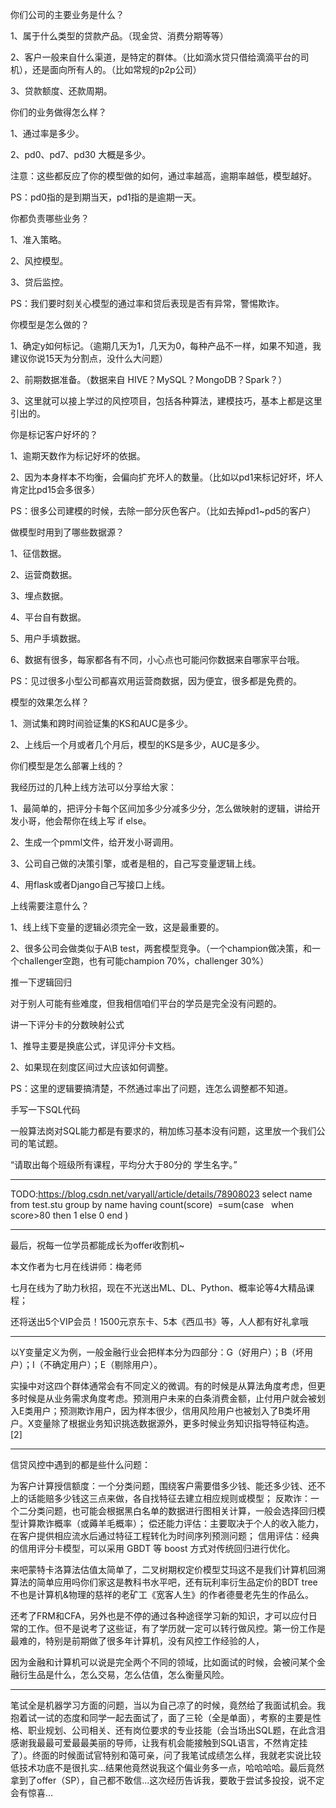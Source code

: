 

<!--
 * @version:
 * @Author:  StevenJokess https://github.com/StevenJokess
 * @Date: 2020-10-09 15:01:11
 * @LastEditors:  StevenJokess https://github.com/StevenJokess
 * @LastEditTime: 2020-10-09 20:22:59
 * @Description:
 * @TODO::
 * @Reference:
 * [2]: https://www.zhihu.com/question/23288982
-->

你们公司的主要业务是什么？

1、属于什么类型的贷款产品。（现金贷、消费分期等等）

2、客户一般来自什么渠道，是特定的群体。（比如滴水贷只借给滴滴平台的司机），还是面向所有人的。（比如常规的p2p公司）

3、贷款额度、还款周期。



你们的业务做得怎么样？

1、通过率是多少。

2、pd0、pd7、pd30 大概是多少。

注意：这些都反应了你的模型做的如何，通过率越高，逾期率越低，模型越好。

PS：pd0指的是到期当天，pd1指的是逾期一天。



你都负责哪些业务？

1、准入策略。

2、风控模型。

3、贷后监控。

PS：我们要时刻关心模型的通过率和贷后表现是否有异常，警惕欺诈。



你模型是怎么做的？

1、确定y如何标记。（逾期几天为1，几天为0，每种产品不一样，如果不知道，我建议你说15天为分割点，没什么大问题）

2、前期数据准备。（数据来自 HIVE？MySQL？MongoDB？Spark？）

3、这里就可以接上学过的风控项目，包括各种算法，建模技巧，基本上都是这里引出的。



你是标记客户好坏的？

1、逾期天数作为标记好坏的依据。

2、因为本身样本不均衡，会偏向扩充坏人的数量。（比如以pd1来标记好坏，坏人肯定比pd15会多很多）

PS：很多公司建模的时候，去除一部分灰色客户。（比如去掉pd1~pd5的客户）



做模型时用到了哪些数据源？

1、征信数据。

2、运营商数据。

3、埋点数据。

4、平台自有数据。

5、用户手填数据。

6、数据有很多，每家都各有不同，小心点也可能问你数据来自哪家平台哦。

PS：见过很多小型公司都喜欢用运营商数据，因为便宜，很多都是免费的。



模型的效果怎么样？

1、测试集和跨时间验证集的KS和AUC是多少。

2、上线后一个月或者几个月后，模型的KS是多少，AUC是多少。



你们模型是怎么部署上线的？

我经历过的几种上线方法可以分享给大家：

1、最简单的，把评分卡每个区间加多少分减多少分，怎么做映射的逻辑，讲给开发小哥，他会帮你在线上写 if else。

2、生成一个pmml文件，给开发小哥调用。

3、公司自己做的决策引擎，或者是租的，自己写变量逻辑上线。

4、用flask或者Django自己写接口上线。



上线需要注意什么？

1、线上线下变量的逻辑必须完全一致，这是最重要的。

2、很多公司会做类似于A\B test，两套模型竞争。（一个champion做决策，和一个challenger空跑，也有可能champion 70%，challenger 30%）



推一下逻辑回归

对于别人可能有些难度，但我相信咱们平台的学员是完全没有问题的。



讲一下评分卡的分数映射公式

1、推导主要是换底公式，详见评分卡文档。

2、如果现在刻度区间过大应该如何调整。

PS：这里的逻辑要搞清楚，不然通过率出了问题，连怎么调整都不知道。



手写一下SQL代码

一般算法岗对SQL能力都是有要求的，稍加练习基本没有问题，这里放一个我们公司的笔试题。

“请取出每个班级所有课程，平均分大于80分的 学生名字。”

---
TODO:https://blog.csdn.net/varyall/article/details/78908023
select name from test.stu
group by name
having count(score)  =sum(case   when score>80 then 1 else 0 end )

---

最后，祝每一位学员都能成长为offer收割机~

本文作者为七月在线讲师：梅老师

七月在线为了助力秋招，现在不光送出ML、DL、Python、概率论等4大精品课程；

还将送出5个VIP会员！1500元京东卡、5本《西瓜书》等，人人都有好礼拿哦

---
以Y变量定义为例，一般金融行业会把样本分为四部分：G（好用户）；B（坏用户）；I（不确定用户）；E（剔除用户）。

实操中对这四个群体通常会有不同定义的微调。有的时候是从算法角度考虑，但更多时候是从业务需求角度考虑。预测用户未来的白条消费金额，止付用户就会被划入E类用户；预测欺诈用户，因为样本很少，信用风险用户也被划入了B类坏用户。X变量除了根据业务知识挑选数据源外，更多时候业务知识指导特征构造。[2]

---

信贷风控中遇到的都是些什么问题：

为客户计算授信额度：一个分类问题，围绕客户需要借多少钱、能还多少钱、还不上的话能赔多少钱这三点来做，各自找特征去建立相应规则或模型；
反欺诈：一个二分类问题，也可能会根据黑白名单的数据进行图相关计算，一般会选择回归模型计算欺诈概率（或薅羊毛概率）；
偿还能力评估：主要取决于个人的收入能力，在客户提供相应流水后通过特征工程转化为时间序列预测问题；
信用评估：经典的信用评分卡模型，可以采用 GBDT 等 boost 方式对传统回归进行优化。

来吧蒙特卡洛算法估值太简单了，二叉树期权定价模型艾玛这不是我们计算机回溯算法的简单应用吗你们家这是教科书水平吧，还有玩利率衍生品定价的BDT tree不也是计算机&物理的慈祥的老矿工《宽客人生》的作者德曼老先生的作品么。

还考了FRM和CFA，另外也是不停的通过各种途径学习新的知识，才可以应付日常的工作。但不是说考了这些证，有了学历就一定可以转行做风控。第一份工作是最难的，特别是前期做了很多年计算机，没有风控工作经验的人，

因为金融和计算机可以说是完全两个不同的领域，比如面试的时候，会被问某个金融衍生品是什么，怎么交易，怎么估值，怎么衡量风险。

---

笔试全是机器学习方面的问题，当以为自己凉了的时候，竟然给了我面试机会。我抱着试一试的态度和同学一起去面试了，面了三轮（全是单面），考察的主要是性格、职业规划、公司相关、还有岗位要求的专业技能（会当场出SQL题，在此含泪感谢我最最可爱最最美丽的导师，让我有机会能接触到SQL语言，不然肯定挂了）。终面的时候面试官特别和蔼可亲，问了我笔试成绩怎么样，我就老实说比较低技术功底不是很扎实...结果他竟然说我这个偏业务多一点，哈哈哈哈。最后竟然拿到了offer（SP），自己都不敢信...这次经历告诉我，要敢于尝试多投投，说不定会有惊喜...
